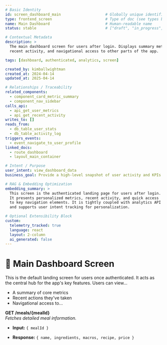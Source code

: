 ```yaml
---
# Basic Identity
id: screen_dashboard_main                    # Globally unique identifier
type: frontend_screen                        # Type of doc (see types below)
name: Main Dashboard                         # Human-readable name
status: stable                               # ["draft", "in_progress", "stable", "deprecated"]

# Contextual Metadata
description: >
  The main dashboard screen for users after login. Displays summary metrics, 
  recent activity, and navigational access to other parts of the app.

tags: [dashboard, authenticated, analytics, screen]

created_by: kimballwightman
created_at: 2024-04-14
updated_at: 2025-04-14

# Relationships / Traceability
related_components:
  - component_card_metric_summary
  - component_nav_sidebar
calls_api:
  - api_get_user_metrics
  - api_get_recent_activity
writes_to: []
reads_from:
  - db_table_user_stats
  - db_table_activity_log
triggers_events:
  - event_navigate_to_user_profile
linked_docs:
  - route_dashboard
  - layout_main_container

# Intent / Purpose
user_intent: view_dashboard_data
business_goal: Provide a high-level snapshot of user activity and KPIs

# RAG & Embedding Optimization
embedding_summary: >
  This screen is the authenticated landing page for users after login. 
  It presents personalized metrics, recent activity, and quick access 
  to key navigation elements. It is tightly coupled with analytics API endpoints 
  and supports user intent tracking for personalization.

# Optional Extensibility Block
custom:
  telemetry_tracked: true
  language: react
  layout: 2-column
  ai_generated: false
---
```


# 📱 Main Dashboard Screen

This is the default landing screen for users once authenticated. It acts as the central hub for the app's key features. Users can view...

- A summary of core metrics
- Recent actions they've taken
- Navigational access to...

**GET /meals/{mealId}**  
_Fetches detailed meal information._

- **Input:** `{ mealId }`
    
- **Response:** `{ name, ingredients, macros, recipe, price }`